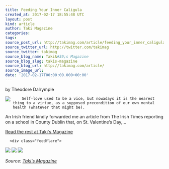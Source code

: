 ```yaml
---
title: Feeding Your Inner Caligula
created_at: 2017-02-17 18:55:48 UTC
layout: post
kind: article
author: Taki Magazine
categories: 
tags: 
source_post_url: http://takimag.com/article/feeding_your_inner_caligula_theodore_dalrymple
source_twitter_url: http://twitter.com/takimag
source_twitter: takimag
source_blog_name: Taki&#39;s Magazine
source_blog_slug: takis-magazine
source_blog_url: http://takimag.com/article/
source_image_url: 
date: '2017-02-17T00:00:00.000+00:00'
---
```

by Theodore Dalrymple<br />
	  

<img src="http://takimag.com/images/uploads/bigstock--164939945.jpg" style="float:left;margin-right:8px;"/>
	






	
		Self-love used to be a vice, but nowadays it is the nearest thing to a virtue, as a supposed precondition of our own mental health (whatever that might be).

An Irish friend kindly forwarded me an article from The Irish Times reporting on a school in County Dublin that, on St. Valentine’s Day,...
	<p><a href="http://takimag.com/article/feeding_your_inner_caligula_theodore_dalrymple">Read the rest at Taki's Magazine</a></p>
						
	  
	  
	  
	  <div class="feedflare">
<a href="http://feeds.feedburner.com/~ff/takimag?a=hOneoXcmfY0:QMJl2mAuS5g:yIl2AUoC8zA"><img src="http://feeds.feedburner.com/~ff/takimag?d=yIl2AUoC8zA" border="0"></img></a> <a href="http://feeds.feedburner.com/~ff/takimag?a=hOneoXcmfY0:QMJl2mAuS5g:qj6IDK7rITs"><img src="http://feeds.feedburner.com/~ff/takimag?d=qj6IDK7rITs" border="0"></img></a> <a href="http://feeds.feedburner.com/~ff/takimag?a=hOneoXcmfY0:QMJl2mAuS5g:gIN9vFwOqvQ"><img src="http://feeds.feedburner.com/~ff/takimag?i=hOneoXcmfY0:QMJl2mAuS5g:gIN9vFwOqvQ" border="0"></img></a>
</div><img src="http://feeds.feedburner.com/~r/takimag/~4/hOneoXcmfY0" height="1" width="1" alt=""/><div class="">
    <i>Source: <a href="http://takimag.com/article/">Taki&#39;s Magazine</a></i>
</div>
